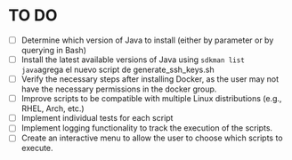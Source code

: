 # TO DO

- [ ] Determine which version of Java to install (either by parameter or by querying in Bash)
- [ ] Install the latest available versions of Java using `sdkman list java`agrega el nuevo script de generate_ssh_keys.sh
- [ ] Verify the necessary steps after installing Docker, as the user may not have the necessary permissions in the docker group.
- [ ] Improve scripts to be compatible with multiple Linux distributions (e.g., RHEL, Arch, etc.)
- [ ] Implement individual tests for each script
- [ ] Implement logging functionality to track the execution of the scripts.
- [ ] Create an interactive menu to allow the user to choose which scripts to execute.